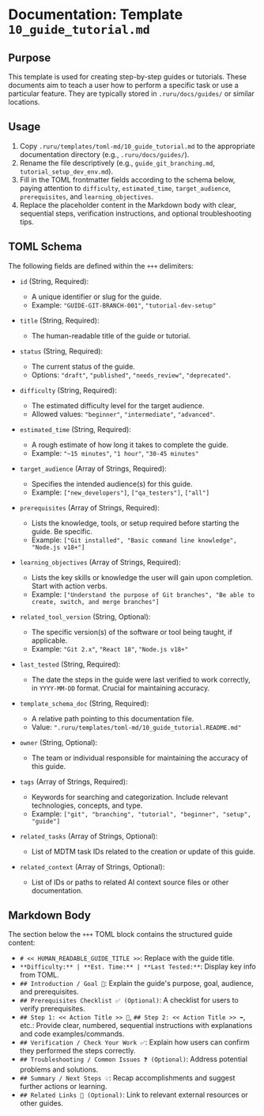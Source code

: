 # Documentation: Template `10_guide_tutorial.md`

## Purpose

This template is used for creating step-by-step guides or tutorials. These documents aim to teach a user how to perform a specific task or use a particular feature. They are typically stored in `.ruru/docs/guides/` or similar locations.

## Usage

1.  Copy `.ruru/templates/toml-md/10_guide_tutorial.md` to the appropriate documentation directory (e.g., `.ruru/docs/guides/`).
2.  Rename the file descriptively (e.g., `guide_git_branching.md`, `tutorial_setup_dev_env.md`).
3.  Fill in the TOML frontmatter fields according to the schema below, paying attention to `difficulty`, `estimated_time`, `target_audience`, `prerequisites`, and `learning_objectives`.
4.  Replace the placeholder content in the Markdown body with clear, sequential steps, verification instructions, and optional troubleshooting tips.

## TOML Schema

The following fields are defined within the `+++` delimiters:

*   `id` (String, Required):
    *   A unique identifier or slug for the guide.
    *   Example: `"GUIDE-GIT-BRANCH-001"`, `"tutorial-dev-setup"`

*   `title` (String, Required):
    *   The human-readable title of the guide or tutorial.

*   `status` (String, Required):
    *   The current status of the guide.
    *   Options: `"draft"`, `"published"`, `"needs_review"`, `"deprecated"`.

*   `difficulty` (String, Required):
    *   The estimated difficulty level for the target audience.
    *   Allowed values: `"beginner"`, `"intermediate"`, `"advanced"`.

*   `estimated_time` (String, Required):
    *   A rough estimate of how long it takes to complete the guide.
    *   Example: `"~15 minutes"`, `"1 hour"`, `"30-45 minutes"`

*   `target_audience` (Array of Strings, Required):
    *   Specifies the intended audience(s) for this guide.
    *   Example: `["new_developers"]`, `["qa_testers"]`, `["all"]`

*   `prerequisites` (Array of Strings, Required):
    *   Lists the knowledge, tools, or setup required before starting the guide. Be specific.
    *   Example: `["Git installed", "Basic command line knowledge", "Node.js v18+"]`

*   `learning_objectives` (Array of Strings, Required):
    *   Lists the key skills or knowledge the user will gain upon completion. Start with action verbs.
    *   Example: `["Understand the purpose of Git branches", "Be able to create, switch, and merge branches"]`

*   `related_tool_version` (String, Optional):
    *   The specific version(s) of the software or tool being taught, if applicable.
    *   Example: `"Git 2.x"`, `"React 18"`, `"Node.js v18+"`

*   `last_tested` (String, Required):
    *   The date the steps in the guide were last verified to work correctly, in `YYYY-MM-DD` format. Crucial for maintaining accuracy.

*   `template_schema_doc` (String, Required):
    *   A relative path pointing to this documentation file.
    *   Value: `".ruru/templates/toml-md/10_guide_tutorial.README.md"`

*   `owner` (String, Optional):
    *   The team or individual responsible for maintaining the accuracy of this guide.

*   `tags` (Array of Strings, Required):
    *   Keywords for searching and categorization. Include relevant technologies, concepts, and type.
    *   Example: `["git", "branching", "tutorial", "beginner", "setup", "guide"]`

*   `related_tasks` (Array of Strings, Optional):
    *   List of MDTM task IDs related to the creation or update of this guide.

*   `related_context` (Array of Strings, Optional):
    *   List of IDs or paths to related AI context source files or other documentation.

## Markdown Body

The section below the `+++` TOML block contains the structured guide content:

*   `# << HUMAN_READABLE_GUIDE_TITLE >>`: Replace with the guide title.
*   `**Difficulty:** | **Est. Time:** | **Last Tested:**`: Display key info from TOML.
*   `## Introduction / Goal 🎯`: Explain the guide's purpose, goal, audience, and prerequisites.
*   `## Prerequisites Checklist ✅ (Optional)`: A checklist for users to verify prerequisites.
*   `## Step 1: << Action Title >> 📝`, `## Step 2: << Action Title >> ➡️`, etc.: Provide clear, numbered, sequential instructions with explanations and code examples/commands.
*   `## Verification / Check Your Work ✅`: Explain how users can confirm they performed the steps correctly.
*   `## Troubleshooting / Common Issues ❓ (Optional)`: Address potential problems and solutions.
*   `## Summary / Next Steps 💡`: Recap accomplishments and suggest further actions or learning.
*   `## Related Links 🔗 (Optional)`: Link to relevant external resources or other guides.